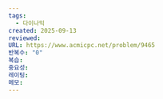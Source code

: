 ```yaml
---
tags:
  - 다이나믹
created: 2025-09-13
reviewed:
URL: https://www.acmicpc.net/problem/9465
반복수: "0"
복습:
중요성:
레이팅:
메모:
---
```

